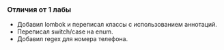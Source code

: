 ### Отличия от 1 лабы

* Добавил lombok и переписал классы с использованием аннотаций.
* Переписал switch/case на enum.
* Добавил regex для номера телефона.
